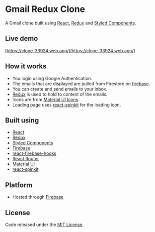 # Gmail Redux Clone
A Gmail clone built using [React](https://reactjs.org/), [Redux](https://redux.js.org/) and [Styled Components](https://styled-components.com/).

## Live demo
[https://clone-33924.web.app/](https://clone-33924.web.app/)

## How it works
- You login using Google Authentication.
- The emails that are displayed are pulled from Firestore on [firebase](https://firebase.google.com/).
- You can create and send emails to your inbox.
- [Redux](https://redux.js.org/) is used to hold to content of the emails.
- Icons are from [Material UI Icons](https://material-ui.com/components/material-icons/).
- Loading page uses [react-spinkit](https://www.npmjs.com/package/react-spinkit) for the loading icon.

## Built using
- [React](https://reactjs.org/)
- [Redux](https://redux.js.org/)
- [Styled Components](https://styled-components.com/)
- [Firebase](https://firebase.google.com/)
- [react-firebase-hooks](https://www.npmjs.com/package/react-firebase-hooks)
- [React Router](https://reactrouter.com/)
- [Material UI](https://material-ui.com/)
- [react-spinkit](https://www.npmjs.com/package/react-spinkit)

## Platform
- Hosted through [Firebase](https://firebase.google.com/)

## License
Code released under the [MIT License](https://github.com/Tushar-Indurjeeth/Gmail-Clone/blob/fe20e016ed996758f57c75394eb88c2e677b4f78/LICENSE).
